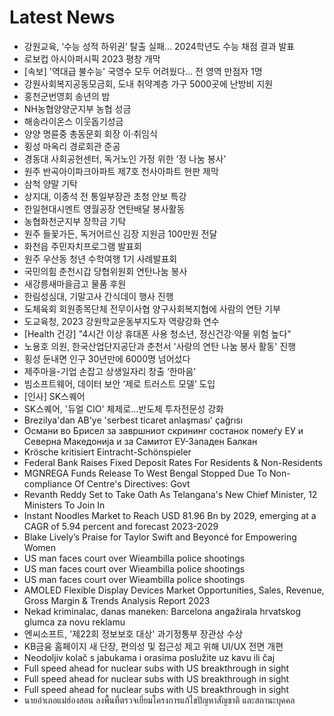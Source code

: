 # Latest News
-  강원교육, ‘수능 성적 하위권’ 탈출 실패… 2024학년도 수능 채점 결과 발표
-  로보컵 아시아퍼시픽 2023 평창 개막
-  [속보] '역대급 불수능' 국영수 모두 어려웠다… 전 영역 만점자 1명
-  강원사회복지공동모금회, 도내 취약계층 가구 5000곳에 난방비 지원
-  홍천군번영회 송년의 밤
-  NH농협양양군지부 농협 성금
-  해송라이온스 이웃돕기성금
-  양양 명륜중 총동문회 회장 이·취임식
-  횡성 마옥리 경로회관 준공
-  경동대 사회공헌센터, 독거노인 가정 위한 ‘정 나눔 봉사’
-  원주 반곡아이파크아파트 제7호 천사아파트 현판 제막
-  삼척 양말 기탁
-  상지대, 이종석 전 통일부장관 초청 안보 특강
-  한일현대시멘트 영월공장 연탄배달 봉사활동
-  농협화천군지부 장학금 기탁
-  원주 들꽃가든, 독거어르신 김장 지원금 100만원 전달
-  화천읍 주민자치프로그램 발표회
-  원주 우산동 청년 수학여행 1기 사례발표회
-  국민의힘 춘천시갑 당협위원회 연탄나눔 봉사
-  새강릉새마을금고 물품 후원
-  한림성심대, 기말고사 간식데이 행사 진행
-  도체육회 회원종목단체 전무이사협 양구사회복지협에 사람의 연탄 기부
-  도교육청, 2023 강원학교운동부지도자 역량강화 연수
-  [Health 건강] "4시간 이상 휴대폰 사용 청소년, 정신건강·약물 위험 높다"
-  노용호 의원, 한국산업단지공단과 춘천서 '사랑의 연탄 나눔 봉사 활동' 진행
-  횡성 둔내면 인구 30년만에 6000명 넘어섰다
-  제주마을-기업 손잡고 상생일자리 창출 ‘한마음’
-  빔소프트웨어, 데이터 보안 ‘제로 트러스트 모델’ 도입
-  [인사] SK스퀘어
-  SK스퀘어, '듀얼 CIO' 체제로…반도체 투자전문성 강화
-  Brezilya'dan AB'ye 'serbest ticaret anlaşması' çağrısı
-  Османи во Брисел за завршниот скрининг состанок помеѓу ЕУ и Северна Македонија и за Самитот ЕУ-Западен Балкан
-  Krösche kritisiert Eintracht-Schönspieler
-  Federal Bank Raises Fixed Deposit Rates For Residents & Non-Residents
-  MGNREGA Funds Release To West Bengal Stopped Due To Non-compliance Of Centre's Directives: Govt
-  Revanth Reddy Set to Take Oath As Telangana's New Chief Minister, 12 Ministers To Join In
-  Instant Noodles Market to Reach USD 81.96 Bn by 2029, emerging at a CAGR of 5.94 percent and forecast 2023-2029
-  Blake Lively’s Praise for Taylor Swift and Beyoncé for Empowering Women
-  US man faces court over Wieambilla police shootings
-  US man faces court over Wieambilla police shootings
-  US man faces court over Wieambilla police shootings
-  AMOLED Flexible Display Devices Market Opportunities, Sales, Revenue, Gross Margin & Trends Analysis Report 2023
-  Nekad kriminalac, danas maneken: Barcelona angažirala hrvatskog glumca za novu reklamu
-  엔씨소프트, '제22회 정보보호 대상' 과기정통부 장관상 수상
-  KB금융 홈페이지 새 단장, 편의성 및 접근성 제고 위해 UI/UX 전면 개편
-  Neodoljiv kolač s jabukama i orasima poslužite uz kavu ili čaj
-  Full speed ahead for nuclear subs with US breakthrough in sight
-  Full speed ahead for nuclear subs with US breakthrough in sight
-  Full speed ahead for nuclear subs with US breakthrough in sight
-  นายอำเภอแม่ฮ่องสอน ลงพื้นที่ตรวจเยี่ยมโครงการแก้ไขปัญหาสัญชาติ และสถานะบุคคล
